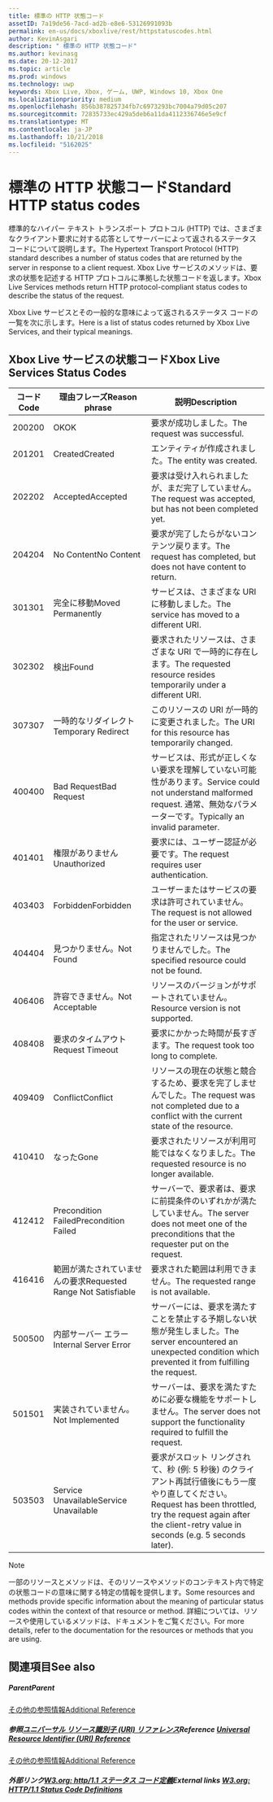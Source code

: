 ```yaml
---
title: 標準の HTTP 状態コード
assetID: 7a19de56-7acd-ad2b-e8e6-53126991093b
permalink: en-us/docs/xboxlive/rest/httpstatuscodes.html
author: KevinAsgari
description: " 標準の HTTP 状態コード"
ms.author: kevinasg
ms.date: 20-12-2017
ms.topic: article
ms.prod: windows
ms.technology: uwp
keywords: Xbox Live, Xbox, ゲーム, UWP, Windows 10, Xbox One
ms.localizationpriority: medium
ms.openlocfilehash: 856b387825734fb7c6973293bc7004a79d05c207
ms.sourcegitcommit: 72835733ec429a5deb6a11da4112336746e5e9cf
ms.translationtype: MT
ms.contentlocale: ja-JP
ms.lasthandoff: 10/21/2018
ms.locfileid: "5162025"
---
```

# <a name="standard-http-status-codes"></a><span data-ttu-id="923da-104">標準の HTTP 状態コード</span><span class="sxs-lookup"><span data-stu-id="923da-104">Standard HTTP status codes</span></span>
 
<span data-ttu-id="923da-105">標準的なハイパー テキスト トランスポート プロトコル (HTTP) では、さまざまなクライアント要求に対する応答としてサーバーによって返されるステータス コードについて説明します。</span><span class="sxs-lookup"><span data-stu-id="923da-105">The Hypertext Transport Protocol (HTTP) standard describes a number of status codes that are returned by the server in response to a client request.</span></span> <span data-ttu-id="923da-106">Xbox Live サービスのメソッドは、要求の状態を記述する HTTP プロトコルに準拠した状態コードを返します。</span><span class="sxs-lookup"><span data-stu-id="923da-106">Xbox Live Services methods return HTTP protocol-compliant status codes to describe the status of the request.</span></span>
 
<span data-ttu-id="923da-107">Xbox Live サービスとその一般的な意味によって返されるステータス コードの一覧を次に示します。</span><span class="sxs-lookup"><span data-stu-id="923da-107">Here is a list of status codes returned by Xbox Live Services, and their typical meanings.</span></span>
 
<a id="ID4EAB"></a>

 
## <a name="xbox-live-services-status-codes"></a><span data-ttu-id="923da-108">Xbox Live サービスの状態コード</span><span class="sxs-lookup"><span data-stu-id="923da-108">Xbox Live Services Status Codes</span></span>
 
| <span data-ttu-id="923da-109">コード</span><span class="sxs-lookup"><span data-stu-id="923da-109">Code</span></span>| <span data-ttu-id="923da-110">理由フレーズ</span><span class="sxs-lookup"><span data-stu-id="923da-110">Reason phrase</span></span>| <span data-ttu-id="923da-111">説明</span><span class="sxs-lookup"><span data-stu-id="923da-111">Description</span></span>| 
| --- | --- | --- | 
| <span data-ttu-id="923da-112">200</span><span class="sxs-lookup"><span data-stu-id="923da-112">200</span></span>| <span data-ttu-id="923da-113">OK</span><span class="sxs-lookup"><span data-stu-id="923da-113">OK</span></span>| <span data-ttu-id="923da-114">要求が成功しました。</span><span class="sxs-lookup"><span data-stu-id="923da-114">The request was successful.</span></span>| 
| <span data-ttu-id="923da-115">201</span><span class="sxs-lookup"><span data-stu-id="923da-115">201</span></span>| <span data-ttu-id="923da-116">Created</span><span class="sxs-lookup"><span data-stu-id="923da-116">Created</span></span>| <span data-ttu-id="923da-117">エンティティが作成されました。</span><span class="sxs-lookup"><span data-stu-id="923da-117">The entity was created.</span></span>| 
| <span data-ttu-id="923da-118">202</span><span class="sxs-lookup"><span data-stu-id="923da-118">202</span></span>| <span data-ttu-id="923da-119">Accepted</span><span class="sxs-lookup"><span data-stu-id="923da-119">Accepted</span></span>| <span data-ttu-id="923da-120">要求は受け入れられましたが、まだ完了していません。</span><span class="sxs-lookup"><span data-stu-id="923da-120">The request was accepted, but has not been completed yet.</span></span>| 
| <span data-ttu-id="923da-121">204</span><span class="sxs-lookup"><span data-stu-id="923da-121">204</span></span>| <span data-ttu-id="923da-122">No Content</span><span class="sxs-lookup"><span data-stu-id="923da-122">No Content</span></span>| <span data-ttu-id="923da-123">要求が完了したらがないコンテンツ戻ります。</span><span class="sxs-lookup"><span data-stu-id="923da-123">The request has completed, but does not have content to return.</span></span>| 
| <span data-ttu-id="923da-124">301</span><span class="sxs-lookup"><span data-stu-id="923da-124">301</span></span>| <span data-ttu-id="923da-125">完全に移動</span><span class="sxs-lookup"><span data-stu-id="923da-125">Moved Permanently</span></span>| <span data-ttu-id="923da-126">サービスは、さまざまな URI に移動しました。</span><span class="sxs-lookup"><span data-stu-id="923da-126">The service has moved to a different URI.</span></span>| 
| <span data-ttu-id="923da-127">302</span><span class="sxs-lookup"><span data-stu-id="923da-127">302</span></span>| <span data-ttu-id="923da-128">検出</span><span class="sxs-lookup"><span data-stu-id="923da-128">Found</span></span>| <span data-ttu-id="923da-129">要求されたリソースは、さまざまな URI で一時的に存在します。</span><span class="sxs-lookup"><span data-stu-id="923da-129">The requested resource resides temporarily under a different URI.</span></span>| 
| <span data-ttu-id="923da-130">307</span><span class="sxs-lookup"><span data-stu-id="923da-130">307</span></span>| <span data-ttu-id="923da-131">一時的なリダイレクト</span><span class="sxs-lookup"><span data-stu-id="923da-131">Temporary Redirect</span></span>| <span data-ttu-id="923da-132">このリソースの URI が一時的に変更されました。</span><span class="sxs-lookup"><span data-stu-id="923da-132">The URI for this resource has temporarily changed.</span></span>| 
| <span data-ttu-id="923da-133">400</span><span class="sxs-lookup"><span data-stu-id="923da-133">400</span></span>| <span data-ttu-id="923da-134">Bad Request</span><span class="sxs-lookup"><span data-stu-id="923da-134">Bad Request</span></span>| <span data-ttu-id="923da-135">サービスは、形式が正しくない要求を理解していない可能性があります。</span><span class="sxs-lookup"><span data-stu-id="923da-135">Service could not understand malformed request.</span></span> <span data-ttu-id="923da-136">通常、無効なパラメーターです。</span><span class="sxs-lookup"><span data-stu-id="923da-136">Typically an invalid parameter.</span></span>| 
| <span data-ttu-id="923da-137">401</span><span class="sxs-lookup"><span data-stu-id="923da-137">401</span></span>| <span data-ttu-id="923da-138">権限がありません</span><span class="sxs-lookup"><span data-stu-id="923da-138">Unauthorized</span></span>| <span data-ttu-id="923da-139">要求には、ユーザー認証が必要です。</span><span class="sxs-lookup"><span data-stu-id="923da-139">The request requires user authentication.</span></span>| 
| <span data-ttu-id="923da-140">403</span><span class="sxs-lookup"><span data-stu-id="923da-140">403</span></span>| <span data-ttu-id="923da-141">Forbidden</span><span class="sxs-lookup"><span data-stu-id="923da-141">Forbidden</span></span>| <span data-ttu-id="923da-142">ユーザーまたはサービスの要求は許可されていません。</span><span class="sxs-lookup"><span data-stu-id="923da-142">The request is not allowed for the user or service.</span></span>| 
| <span data-ttu-id="923da-143">404</span><span class="sxs-lookup"><span data-stu-id="923da-143">404</span></span>| <span data-ttu-id="923da-144">見つかりません。</span><span class="sxs-lookup"><span data-stu-id="923da-144">Not Found</span></span>| <span data-ttu-id="923da-145">指定されたリソースは見つかりませんでした。</span><span class="sxs-lookup"><span data-stu-id="923da-145">The specified resource could not be found.</span></span>| 
| <span data-ttu-id="923da-146">406</span><span class="sxs-lookup"><span data-stu-id="923da-146">406</span></span>| <span data-ttu-id="923da-147">許容できません。</span><span class="sxs-lookup"><span data-stu-id="923da-147">Not Acceptable</span></span>| <span data-ttu-id="923da-148">リソースのバージョンがサポートされていません。</span><span class="sxs-lookup"><span data-stu-id="923da-148">Resource version is not supported.</span></span>| 
| <span data-ttu-id="923da-149">408</span><span class="sxs-lookup"><span data-stu-id="923da-149">408</span></span>| <span data-ttu-id="923da-150">要求のタイムアウト</span><span class="sxs-lookup"><span data-stu-id="923da-150">Request Timeout</span></span>| <span data-ttu-id="923da-151">要求にかかった時間が長すぎます。</span><span class="sxs-lookup"><span data-stu-id="923da-151">The request took too long to complete.</span></span>| 
| <span data-ttu-id="923da-152">409</span><span class="sxs-lookup"><span data-stu-id="923da-152">409</span></span>| <span data-ttu-id="923da-153">Conflict</span><span class="sxs-lookup"><span data-stu-id="923da-153">Conflict</span></span>| <span data-ttu-id="923da-154">リソースの現在の状態と競合するため、要求を完了しませんでした。</span><span class="sxs-lookup"><span data-stu-id="923da-154">The request was not completed due to a conflict with the current state of the resource.</span></span>| 
| <span data-ttu-id="923da-155">410</span><span class="sxs-lookup"><span data-stu-id="923da-155">410</span></span>| <span data-ttu-id="923da-156">なった</span><span class="sxs-lookup"><span data-stu-id="923da-156">Gone</span></span>| <span data-ttu-id="923da-157">要求されたリソースが利用可能ではなくなりました。</span><span class="sxs-lookup"><span data-stu-id="923da-157">The requested resource is no longer available.</span></span>| 
| <span data-ttu-id="923da-158">412</span><span class="sxs-lookup"><span data-stu-id="923da-158">412</span></span>| <span data-ttu-id="923da-159">Precondition Failed</span><span class="sxs-lookup"><span data-stu-id="923da-159">Precondition Failed</span></span>| <span data-ttu-id="923da-160">サーバーで、要求者は、要求に前提条件のいずれかが満たしていません。</span><span class="sxs-lookup"><span data-stu-id="923da-160">The server does not meet one of the preconditions that the requester put on the request.</span></span>| 
| <span data-ttu-id="923da-161">416</span><span class="sxs-lookup"><span data-stu-id="923da-161">416</span></span>| <span data-ttu-id="923da-162">範囲が満たされていませんの要求</span><span class="sxs-lookup"><span data-stu-id="923da-162">Requested Range Not Satisfiable</span></span>| <span data-ttu-id="923da-163">要求された範囲は利用できません。</span><span class="sxs-lookup"><span data-stu-id="923da-163">The requested range is not available.</span></span>| 
| <span data-ttu-id="923da-164">500</span><span class="sxs-lookup"><span data-stu-id="923da-164">500</span></span>| <span data-ttu-id="923da-165">内部サーバー エラー</span><span class="sxs-lookup"><span data-stu-id="923da-165">Internal Server Error</span></span>| <span data-ttu-id="923da-166">サーバーには、要求を満たすことを禁止する予期しない状態が発生しました。</span><span class="sxs-lookup"><span data-stu-id="923da-166">The server encountered an unexpected condition which prevented it from fulfilling the request.</span></span>| 
| <span data-ttu-id="923da-167">501</span><span class="sxs-lookup"><span data-stu-id="923da-167">501</span></span>| <span data-ttu-id="923da-168">実装されていません。</span><span class="sxs-lookup"><span data-stu-id="923da-168">Not Implemented</span></span>| <span data-ttu-id="923da-169">サーバーは、要求を満たすために必要な機能をサポートしません。</span><span class="sxs-lookup"><span data-stu-id="923da-169">The server does not support the functionality required to fulfill the request.</span></span>| 
| <span data-ttu-id="923da-170">503</span><span class="sxs-lookup"><span data-stu-id="923da-170">503</span></span>| <span data-ttu-id="923da-171">Service Unavailable</span><span class="sxs-lookup"><span data-stu-id="923da-171">Service Unavailable</span></span>| <span data-ttu-id="923da-172">要求がスロット リングされて、秒 (例: 5 秒後) のクライアント再試行値後にもう一度やり直してください。</span><span class="sxs-lookup"><span data-stu-id="923da-172">Request has been throttled, try the request again after the client-retry value in seconds (e.g. 5 seconds later).</span></span>| 
 

> [!NOTE] 
> <span data-ttu-id="923da-173">一部のリソースとメソッドは、そのリソースやメソッドのコンテキスト内で特定の状態コードの意味に関する特定の情報を提供します。</span><span class="sxs-lookup"><span data-stu-id="923da-173">Some resources and methods provide specific information about the meaning of particular status codes within the context of that resource or method.</span></span> <span data-ttu-id="923da-174">詳細については、リソースや使用しているメソッドは、ドキュメントをご覧ください。</span><span class="sxs-lookup"><span data-stu-id="923da-174">For more details, refer to the documentation for the resources or methods that you are using.</span></span> 

  
<a id="ID4E3BAC"></a>

 
## <a name="see-also"></a><span data-ttu-id="923da-175">関連項目</span><span class="sxs-lookup"><span data-stu-id="923da-175">See also</span></span>
 
<a id="ID4E5BAC"></a>

 
##### <a name="parent"></a><span data-ttu-id="923da-176">Parent</span><span class="sxs-lookup"><span data-stu-id="923da-176">Parent</span></span>  

[<span data-ttu-id="923da-177">その他の参照情報</span><span class="sxs-lookup"><span data-stu-id="923da-177">Additional Reference</span></span>](atoc-xboxlivews-reference-additional.md)

  
<a id="ID4EKCAC"></a>

 
##### <a name="reference--universal-resource-identifier-uri-referenceuriatoc-xboxlivews-reference-urismd"></a><span data-ttu-id="923da-178">参照[ユニバーサル リソース識別子 (URI) リファレンス](../uri/atoc-xboxlivews-reference-uris.md)</span><span class="sxs-lookup"><span data-stu-id="923da-178">Reference  [Universal Resource Identifier (URI) Reference](../uri/atoc-xboxlivews-reference-uris.md)</span></span>

 [<span data-ttu-id="923da-179">その他の参照情報</span><span class="sxs-lookup"><span data-stu-id="923da-179">Additional Reference</span></span>](atoc-xboxlivews-reference-additional.md)

  
<a id="ID4EZCAC"></a>

 
##### <a name="external-links--w3org-http11-status-code-definitionshttpwwww3orgprotocolsrfc2616rfc2616-sec10htmlsec10"></a><span data-ttu-id="923da-180">外部リンク[W3.org: http/1.1 ステータス コード定義](http://www.w3.org/Protocols/rfc2616/rfc2616-sec10.html#sec10)</span><span class="sxs-lookup"><span data-stu-id="923da-180">External links  [W3.org: HTTP/1.1 Status Code Definitions](http://www.w3.org/Protocols/rfc2616/rfc2616-sec10.html#sec10)</span></span>

   